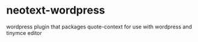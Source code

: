 # neotext-wordpress
wordpress plugin that packages quote-context for use with wordpress and tinymce editor
